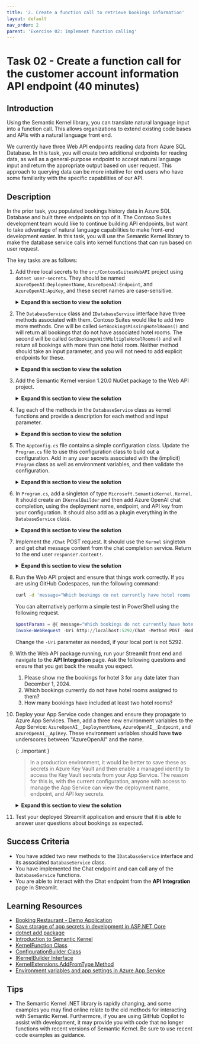 ```yaml
---
title: '2. Create a function call to retrieve bookings information'
layout: default
nav_order: 2
parent: 'Exercise 02: Implement function calling'
---
```


# Task 02 - Create a function call for the customer account information API endpoint (40 minutes)

## Introduction

Using the Semantic Kernel library, you can translate natural language input into a function call. This allows organizations to extend existing code bases and APIs with a natural language front end.

We currently have three Web API endpoints reading data from Azure SQL Database. In this task, you will create two additional endpoints for reading data, as well as a general-purpose endpoint to accept natural language input and return the appropriate output based on user request. This approach to querying data can be more intuitive for end users who have some familiarity with the specific capabilities of our API.

## Description

In the prior task, you populated bookings history data in Azure SQL Database and built three endpoints on top of it. The Contoso Suites development team would like to continue building API endpoints, but want to take advantage of natural language capabilities to make front-end development easier. In this task, you will use the Semantic Kernel library to make the database service calls into kernel functions that can run based on user request.

The key tasks are as follows:

1. Add three local secrets to the `src/ContosoSuitesWebAPI` project using `dotnet user-secrets`. They should be named `AzureOpenAI:DeploymentName`, `AzureOpenAI:Endpoint`, and `AzureOpenAI:ApiKey`, and these secret names are case-sensitive.

    <details markdown="block">
    <summary><strong>Expand this section to view the solution</strong></summary>

    In order to add user secrets to your .NET project, open a console in the Web API directory containing your `ContosoSuitesWebAPI.csproj` file. Then, run the following commands, replacing the secret values with your actual endpoint and API key, respectively.

    ```sh
    dotnet user-secrets init
    dotnet user-secrets set "AzureOpenAI:DeploymentName" "gpt-4o"
    dotnet user-secrets set "AzureOpenAI:Endpoint" "{your_endpoint}"
    dotnet user-secrets set "AzureOpenAI:ApiKey" "{your_key}"
    ```

    </details>

2. The `DatabaseService` class and `IDatabaseService` interface have three methods associated with them. Contoso Suites would like to add two more methods. One will be called `GetBookingsMissingHotelRooms()` and will return all bookings that do not have associated hotel rooms. The second will be called `GetBookingsWithMultipleHotelRooms()` and will return all bookings with more than one hotel room. Neither method should take an input parameter, and you will not need to add explicit endpoints for these.

    <details markdown="block">
    <summary><strong>Expand this section to view the solution</strong></summary>

    The code for the `GetBookingsMissingHotelRooms()` method is in the `DatabaseService` class as follows:

    ```csharp
    public async Task<IEnumerable<Booking>> GetBookingsMissingHotelRooms()
        {
            var sql = """
                SELECT
                    b.BookingID,
                    b.CustomerID,
                    b.HotelID,
                    b.StayBeginDate,
                    b.StayEndDate,
                    b.NumberOfGuests
                FROM dbo.Booking b
                WHERE NOT EXISTS
                    (
                        SELECT 1
                        FROM dbo.BookingHotelRoom h
                        WHERE
                            b.BookingID = h.BookingID
                    );
                """;
            using var conn = new SqlConnection(
                connectionString: Environment.GetEnvironmentVariable("SQLAZURECONNSTR_ContosoSuites")!
            );
            conn.Open();
            using var cmd = new SqlCommand(sql, conn);
            using var reader = await cmd.ExecuteReaderAsync();
            var bookings = new List<Booking>();
            while (await reader.ReadAsync())
            {
                bookings.Add(new Booking
                {
                    BookingID = reader.GetInt32(0),
                    CustomerID = reader.GetInt32(1),
                    HotelID = reader.GetInt32(2),
                    StayBeginDate = reader.GetDateTime(3),
                    StayEndDate = reader.GetDateTime(4),
                    NumberOfGuests = reader.GetInt32(5)
                });
            }
            conn.Close();
    
            return bookings;
        }
    ```
  
    The code for the `GetBookingsWithMultipleHotelRooms()` method in the `DatabaseService` class is as follows:
  
    ```csharp
    public async Task<IEnumerable<Booking>> GetBookingsWithMultipleHotelRooms()
        {
            var sql = """
                SELECT
                    b.BookingID,
                    b.CustomerID,
                    b.HotelID,
                    b.StayBeginDate,
                    b.StayEndDate,
                    b.NumberOfGuests
                FROM dbo.Booking b
                WHERE
                    (
                        SELECT COUNT(1)
                        FROM dbo.BookingHotelRoom h
                        WHERE
                            b.BookingID = h.BookingID
                    ) > 1;
                """;
            using var conn = new SqlConnection(
                connectionString: Environment.GetEnvironmentVariable("SQLAZURECONNSTR_ContosoSuites")!
            );
            conn.Open();
            using var cmd = new SqlCommand(sql, conn);
            using var reader = await cmd.ExecuteReaderAsync();
            var bookings = new List<Booking>();
            while (await reader.ReadAsync())
            {
                bookings.Add(new Booking
                {
                    BookingID = reader.GetInt32(0),
                    CustomerID = reader.GetInt32(1),
                    HotelID = reader.GetInt32(2),
                    StayBeginDate = reader.GetDateTime(3),
                    StayEndDate = reader.GetDateTime(4),
                    NumberOfGuests = reader.GetInt32(5)
                });
            }
            conn.Close();
    
            return bookings;
        }
    ```

    The new code for the `IDatabaseService` interface is as follows:

    ```csharp
    Task<IEnumerable<Booking>> GetBookingsMissingHotelRooms();
        Task<IEnumerable<Booking>> GetBookingsWithMultipleHotelRooms();
    ```

    </details>

3. Add the Semantic Kernel version 1.20.0 NuGet package to the Web API project.

    <details markdown="block">
    <summary><strong>Expand this section to view the solution</strong></summary>

    To add the Semantic Kernel NuGet package, you can run the following command from the command line, in the Web API directory containing your `ContosoSuitesWebAPI.csproj` file.

    ```powershell
    dotnet add package Microsoft.SemanticKernel --version 1.20.0
    ```

    </details>

4. Tag each of the methods in the `DatabaseService` class as kernel functions and provide a description for each method and input parameter.

    <details markdown="block">
    <summary><strong>Expand this section to view the solution</strong></summary>

    In order to tag a method in the `DatabaseService.cs` file, you will need to include the `Microsoft.SemanticKernel` and `System.ComponentModel` namespaces at the top of the file, along with the other **using** statements.

    ```csharp
    using Microsoft.SemanticKernel;
    using System.ComponentModel;
    ```

    Then, add `[KernelFunction]` and `[Description()]` descriptors to each of the five methods you want to be available for Semantic Kernel to call.   For example, the `GetHotels()` method   signature would look like:

    ```csharp
    [KernelFunction]
        [Description("Get all hotels.")]
        public async Task<IEnumerable<Hotel>> GetHotels()
    ```

    For methods with parameters, include as well a `[Description()]` descriptor for each parameter. For example, the `GetBookingsForHotel()` method   would look like:

    ```csharp
    [KernelFunction]
        [Description("Get all bookings for a single hotel.")]
        public async Task<IEnumerable<Booking>> GetBookingsForHotel(
            [Description("The ID of the hotel")] int hotelId
            )
    ```

    Make sure to do this for all five methods, including the two you created in Step 2 of this task.

    </details>

5. The `AppConfig.cs` file contains a simple configuration class. Update the `Program.cs` file to use this configuration class to build out a configuration. Add in any user secrets associated with the (implicit) `Program` class as well as environment variables, and then validate the configuration.

    <details markdown="block">
    <summary><strong>Expand this section to view the solution</strong></summary>

    Add the Semantic Kernel namespaces we will need to the top of `Program.cs`:
  
    ```csharp
    using Microsoft.SemanticKernel;
    using Microsoft.SemanticKernel.Connectors.OpenAI;
    using Microsoft.SemanticKernel.ChatCompletion;
    ```

    From there, after creating the **builder** object, add the following code:

    ```csharp
    var config = new ConfigurationBuilder()
        .AddUserSecrets<Program>()
        .AddEnvironmentVariables()
        .Build();
    ```

    </details>

6. In `Program.cs`, add a singleton of type `Microsoft.SemanticKernel.Kernel`. It should create an `IKernelBuilder` and then add Azure OpenAI chat completion, using the deployment name, endpoint, and API key from your configuration. It should also add as a plugin everything in the `DatabaseService` class.

    <details markdown="block">
    <summary><strong>Expand this section to view the solution</strong></summary>

    The code to create a singleton `Kernel` is as follows, and should be added below the singleton builder for `CosmosClient`.

    ```csharp
    builder.Services.AddSingleton<Kernel>((_) =>
    {
        IKernelBuilder kernelBuilder = Kernel.CreateBuilder();
        kernelBuilder.AddAzureOpenAIChatCompletion(
            deploymentName: builder.Configuration["AzureOpenAI:DeploymentName"]!,
            endpoint: builder.Configuration["AzureOpenAI:Endpoint"]!,
            apiKey: builder.Configuration["AzureOpenAI:ApiKey"]!
        );
        kernelBuilder.Plugins.AddFromType<DatabaseService>();
        return kernelBuilder.Build();
    });
    ```

    </details>

7. Implement the `/Chat` POST request. It should use the `Kernel` singleton and get chat message content from the chat completion service. Return to the end user `response?.Content!`.

    <details markdown="block">
    <summary><strong>Expand this section to view the solution</strong></summary>

    The code to implement the `/Chat` POST request is as follows:

    ```csharp
    app.MapPost("/Chat", async Task<string> (HttpRequest request) =>
    {
        var message = await Task.FromResult(request.Form["message"]);
        var kernel = app.Services.GetRequiredService<Kernel>();
        var chatCompletionService = kernel.GetRequiredService<IChatCompletionService>();
        var executionSettings = new OpenAIPromptExecutionSettings
        {
            ToolCallBehavior = ToolCallBehavior.AutoInvokeKernelFunctions
        };
        var response = await chatCompletionService.GetChatMessageContentAsync(message.ToString(), executionSettings, kernel);
        return response?.Content!;
    })
        .WithName("Chat")
        .WithOpenApi();
    ```

    </details>

8. Run the Web API project and ensure that things work correctly. If you are using GitHub Codespaces, run the following command:

   ```bash
   curl -d 'message="Which bookings do not currently have hotel rooms associated with them?"' http://localhost:5292/Chat
   ```

   You can alternatively perform a simple test in PowerShell using the following request.

    ```powershell
    $postParams = @{ message="Which bookings do not currently have hotel rooms associated with them?" }
    Invoke-WebRequest -Uri http://localhost:5292/Chat -Method POST -Body $postParams
    ```

    Change the `-Uri` parameter as needed, if your local port is not 5292.
9. With the Web API package running, run your Streamlit front end and navigate to the **API Integration** page. Ask the following questions and ensure that you get back the results you expect.
   1. Please show me the bookings for hotel 3 for any date later than December 1, 2024.
   2. Which bookings currently do not have hotel rooms assigned to them?
   3. How many bookings have included at least two hotel rooms?
10. Deploy your App Service code changes and ensure they propagate to Azure App Services. Then, add a three new environment variables to the App Service: `AzureOpenAI__DeploymentName`, `AzureOpenAI__Endpoint`, and `AzureOpenAI__ApiKey`. These environment variables should have **two** underscores between "AzureOpenAI" and the name.

    {: .important }
    > In a production environment, it would be better to save these as secrets in Azure Key Vault and then enable a managed identity to access the Key Vault secrets from your App Service. The reason for this is, with the current configuration, anyone with access to manage the App Service can view the deployment name, endpoint, and API key secrets.

    <details markdown="block">
    <summary><strong>Expand this section to view the solution</strong></summary>

    In order to create an environment variable for your App Service, perform the following actions.
    1. Navigate back to your resource group in the Azure Portal. Then, select the **App Service** named `{your_unique_id}-api`. In the **Settings**   menu, choose the **Environment variables** option. Then, navigate to the **App settings** tab and select the **Add** button.
  
        ![Creating a new environment variable for an Azure App Service](../../media/Solution/0202_AddEnvironmentVariable1.png)
  
    2. Create three environment variables. The first is `AzureOpenAI__DeploymentName` and should have a value of `gpt-4o`. The second is   `AzureOpenAI__Endpoint` and should have a value of your Azure OpenAI endpoint URL. The third is `AzureOpenAI__ApiKey` and should have a value of   your Azure OpenAI API key. After entering data for an application setting, select **Apply** to save the setting.
  
        ![Filling in details for the new environment variable for an Azure App Service](../../media/Solution/0202_AddEnvironmentVariable2.png)
  
    {: .note }
    > These environment variables should have **two** underscores between "AzureOpenAI" and the name.

    After creating the three application settings, select the **Apply** button to finish saving them. This will restart your API service.

    </details>

11. Test your deployed Streamlit application and ensure that it is able to answer user questions about bookings as expected.

## Success Criteria

- You have added two new methods to the `IDatabaseService` interface and its associated `DatabaseService` class.
- You have implemented the Chat endpoint and can call any of the `DatabaseService` functions.
- You are able to interact with the Chat endpoint from the **API Integration** page in Streamlit.

## Learning Resources

- [Booking Restaurant - Demo Application](https://github.com/microsoft/semantic-kernel/tree/main/dotnet/samples/Demos/BookingRestaurant)
- [Save storage of app secrets in development in ASP.NET Core](https://learn.microsoft.com/aspnet/core/security/app-secrets?view=aspnetcore-8.0&tabs=windows)
- [dotnet add package](https://learn.microsoft.com/dotnet/core/tools/dotnet-add-package)
- [Introduction to Semantic Kernel](https://learn.microsoft.com/semantic-kernel/overview/)
- [KernelFunction Class](https://learn.microsoft.com/dotnet/api/microsoft.semantickernel.kernelfunction?view=semantic-kernel-dotnet)
- [ConfigurationBuilder Class](https://learn.microsoft.com/dotnet/api/microsoft.extensions.configuration.configurationbuilder?view=net-8.0)
- [IKernelBuilder Interface](https://learn.microsoft.com/dotnet/api/microsoft.semantickernel.ikernelbuilder?view=semantic-kernel-dotnet)
- [KernelExtensions.AddFromType Method](https://learn.microsoft.com/dotnet/api/microsoft.semantickernel.kernelextensions.addfromtype?view=semantic-kernel-dotnet)
- [Environment variables and app settings in Azure App Service](https://learn.microsoft.com/azure/app-service/reference-app-settings?tabs=kudu%2Cdotnet)

## Tips

- The Semantic Kernel .NET library is rapidly changing, and some examples you may find online relate to the old methods for interacting with Semantic Kernel. Furthermore, if you are using GitHub Copilot to assist with development, it may provide you with code that no longer functions with recent versions of Semantic Kernel. Be sure to use recent code examples as guidance.
